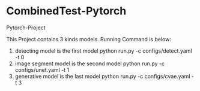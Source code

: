 # CombinedTest-Pytorch
Pytorch-Project 

This Project contains 3 kinds models. Running Command is below:

1. detecting model is the first model
    python run.py -c configs/detect.yaml -t 0
2. image segment model is the second  model
    python run.py -c configs/unet.yaml -t 1
3. generative model is the last model
    python run.py -c configs/cvae.yaml -t 3

